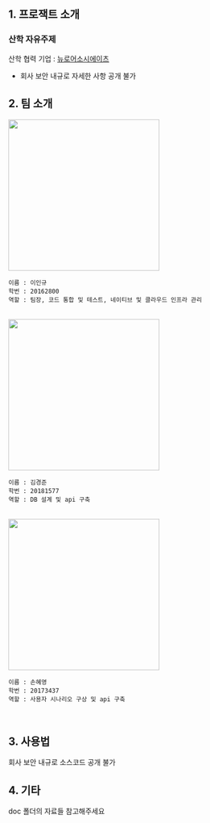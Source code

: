 ## 1. 프로잭트 소개

### 산학 자유주제

산학 협력 기업 : [뉴로어소시에이츠](https://neuroacs.com/pages/about.html)

- 회사 보안 내규로 자세한 사항 공개 불가

## 2. 팀 소개

<img src = "https://user-images.githubusercontent.com/55734369/113570530-7dacee00-964f-11eb-96f1-4b98f5abab99.jpg" width="300px">

```
이름 : 이인규
학번 : 20162800
역할 : 팀장, 코드 통합 및 테스트, 네이티브 및 클라우드 인프라 관리
```

<br>

<img src = "https://user-images.githubusercontent.com/55734369/113569837-1fcbd680-964e-11eb-9c32-4a4ed53dcce1.jpg" width="300px">

```
이름 : 김경준
학번 : 20181577
역할 : DB 설계 및 api 구축
```

<br>

<img src = "https://user-images.githubusercontent.com/55734369/113570113-a84a7700-964e-11eb-913a-247a05e7e209.jpg" width="300px">

```
이름 : 손혜영
학번 : 20173437
역할 : 사용자 시나리오 구상 및 api 구축
``` 
<br>

## 3. 사용법

회사 보안 내규로 소스코드 공개 불가

## 4. 기타

doc 폴더의 자료들 참고해주세요

